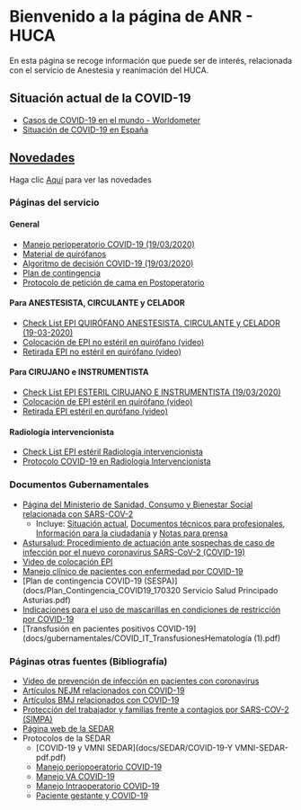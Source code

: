 # Bienvenido a la página de ANR - HUCA

En esta página se recoge información que puede ser de interés, relacionada con el servicio de Anestesia y reanimación del HUCA.

## Situación actual de la COVID-19
* [Casos de COVID-19 en el mundo - Worldometer](https://www.worldometers.info/coronavirus/#countries)
* [Situación de COVID-19 en España](https://covid19.isciii.es/)

## [Novedades](novedades.md)

Haga clic [Aquí](novedades.md) para ver las novedades


### Páginas del servicio

#### General
* [Manejo perioperatorio COVID-19 (19/03/2020)](https://drive.google.com/open?id=1ZQGE6u_xB9Wq5CWRogNI_zn1oBTK8kNY)
* [Material de quirófanos](docs/servicio/MATERALQUIROFANOS_COVID_19.docx)
* [Algoritmo de decisión COVID-19 (19/03/2020)](docs/servicio/ALGORITMO__de_decision_COVID_19__en_paciente_quirúrgico.docx)
* [Plan de contingencia](https://drive.google.com/open?id=1hXh9hNBIF2Qym_J4q1NesUzMPFYF196r)
* [Protocolo de petición de cama en Postoperatorio](docs/POSTOPERATORO_protocolo_peticion_cama.docx)

#### Para ANESTESISTA, CIRCULANTE y CELADOR
  * [Check List EPI QUIRÓFANO ANESTESISTA, CIRCULANTE y CELADOR (19-03-2020)](docs/servicio/CHECK_LIST_EPI_quirófano_Anestesista_Circulante_y_Celador.docx)
  * [Colocación de EPI no estéril en quirófano (video)](https://youtu.be/NA2lnNf2GWM)
  * [Retirada EPI no estéril en quirófano (video)](https://youtu.be/gSMKlA2-Fm8)

#### Para CIRUJANO e INSTRUMENTISTA
  * [Check List EPI ESTERIL CIRUJANO E INSTRUMENTISTA (19/03/2020)](docs/servicio/CHECK_LIST_EPI_ESTERIL_cirujano_e_instrumentista_(1).docx)
  * [Colocación de EPI estéril en quirófano (video)](https://youtu.be/DcnsQFqQ9gU)
  * [Retirada EPI estéril en qurófano (video)](https://youtu.be/Ne4Ajs5auGU)

#### Radiología intervencionista
  * [Check List EPI estéril Radiología intervencionista](https://drive.google.com/open?id=1jjVka6drIJmI4gEXQgbpVr6fwt410Cim)
  * [Protocolo COVID-19 en Radiología Intervencionista](https://drive.google.com/open?id=1Sp4fw1apfP9KqtsrRH6OxMVlLS3CTYFI)
<!-- * [Manejo perioperatorio COVID-19 (19/03/2020)](docs/servicio/19_Marzo_Manejo_perioperatorio_COVID.pdf) -->


### Documentos Gubernamentales

* [Página del Ministerio de Sanidad, Consumo y Bienestar Social relacionada con SARS-COV-2](https://www.mscbs.gob.es/profesionales/saludPublica/ccayes/alertasActual/nCov-China/home.htm)
  * Incluye: [Situación actual](https://www.mscbs.gob.es/profesionales/saludPublica/ccayes/alertasActual/nCov-China/situacionActual.htm), [Documentos técnicos para profesionales](https://www.mscbs.gob.es/profesionales/saludPublica/ccayes/alertasActual/nCov-China/documentos.htm), [Información para la ciudadanía](https://www.mscbs.gob.es/profesionales/saludPublica/ccayes/alertasActual/nCov-China/ciudadania.htm) y [Notas para prensa](https://www.mscbs.gob.es/profesionales/cargarNotas.do)
* [Astursalud: Procedimiento de actuación ante sospechas de caso de infección por el nuevo coronavirus SARS-CoV-2 (COVID-19)](https://www.astursalud.es/en/noticias/-/noticias/procedimiento-de-actuacion-ante-sospechas-de-caso-de-infeccion-por-el-nuevo-coronavirus-2019-ncov-en-asturias)
* [Video de colocación EPI](https://www.youtube.com/watch?v=jjaJYRolrJo&feature=youtu.be)
* [Manejo clínico de pacientes con enfermedad por COVID-19](docs/Manejo-clínico-de-pacientes-con-enfermedad-por-COVID-19-MINISTERIO-SANIDA-pdf.pdf)
* [Plan de contingencia COVID-19 \(SESPA)](docs/Plan_Contingencia_COVID19_170320 Servicio Salud Principado Asturias.pdf)
* [Indicaciones para el uso de mascarillas en condiciones de restricción por COVID-19](docs/gubernamentales/COVID_19_MASCARILLAS_20200316_Ed1-MPSP.pdf)
* [Transfusión en pacientes positivos COVID-19](docs/gubernamentales/COVID_IT_TransfusionesHematología (1).pdf)

### Páginas otras fuentes (Bibliografía)

* [Video de prevención de infección en pacientes con coronavirus](https://www.youtube.com/watch?v=zh-0br7NrDY)
* [Artículos NEJM relacionados con COVID-19](https://www.nejm.org/coronavirus?cid=DM88311&bid=165326853)
* [Artículos BMJ relacionados con COVID-19](https://www.bmj.com/coronavirus?int_source=wisepops&int_medium=wisepops&int_campaign=DAA_CoronaVirus_Jan24)
* [Protección del trabajador y familias frente a contagios por SARS-COV-2 (SIMPA)](docs/PROTECCIÓN_DEL_TRABAJADOR.docx)
* [Página web de la SEDAR](https://sedar.es/index.php/agenda/noticias/webinars)
* Protocolos de la SEDAR
  * [COVID-19 y VMNI SEDAR](docs/SEDAR/COVID-19-Y VMNI-SEDAR-pdf.pdf)
  * [Manejo periopoeratorio COVID-19](docs/SEDAR/MANEJO-PERIOPERATORIO-COVID-19-SEDAR-pdf.pdf)
  * [Manejo VA COVID-19](docs/SEDAR/MANEJO-VA-COVID-19-SEDAR-pdf.pdf)
  * [Manejo Intraoperatorio COVID-19](docs/SEDAR/Manefjo-INTRAOPERATORIO-p-COVID-19-SEDAR-pdf.pdf)
  * [Paciente gestante y COVID-19](docs/SEDAR/Paciente-GESTANTE-y-coronavirus-2019--nCoV,-COVID--19-SEDAR-pdf.pdf)
